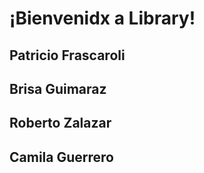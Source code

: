# ¡Bienvenidx a Library!  
## Patricio Frascaroli
## Brisa Guimaraz 
## Roberto Zalazar 
## Camila Guerrero 